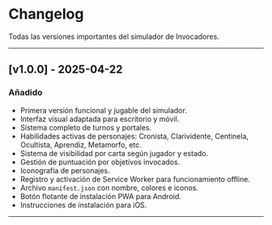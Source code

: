 # Changelog

Todas las versiones importantes del simulador de Invocadores.

---

## [v1.0.0] - 2025-04-22

### Añadido
- Primera versión funcional y jugable del simulador.
- Interfaz visual adaptada para escritorio y móvil.
- Sistema completo de turnos y portales.
- Habilidades activas de personajes: Cronista, Clarividente, Centinela, Ocultista, Aprendiz, Metamorfo, etc.
- Sistema de visibilidad por carta según jugador y estado.
- Gestión de puntuación por objetivos invocados.
- Iconografía de personajes.
- Registro y activación de Service Worker para funcionamiento offline.
- Archivo `manifest.json` con nombre, colores e iconos.
- Botón flotante de instalación PWA para Android.
- Instrucciones de instalación para iOS.

---
